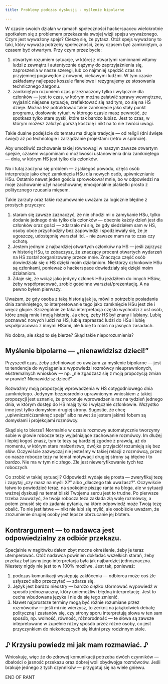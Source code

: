 ```yaml
---
title: Problemy podczas dyskusji - myślenie bipolarne 

---
```


W czasie swoich działań w ramach społeczności hackerspaceu wielokrotnie spotkałem się z problemem przekazania swojej wizji spejsu wyważonego. Czym jest wyważony spejs? Cieszę się, że pytasz. Otóż spejs wyważony to taki, który wyważa potrzeby społeczności, żeby czasem być zamkniętym, a czasem być otwartym. Przy czym przez bycie:

1. otwartym rozumiem sytuacje, w której z otwartymi ramionami witamy ludzi z zewnątrz i autentycznie dążymy do zaprzyjaźnienia się, zaproszenia w nasze szeregi, lub co najmniej spędzić czas na przyjemnej pogawędce z nowymi, ciekawymi ludźmi. W tym czasie zakładamy najlepsze koszule flanelowe i rezygnujemy ze stosowania technicznego żargonu.
2. zamkniętym rozumiem czas przeznaczony tylko i wyłącznie dla członków — jest to czas, w którym można załatwić sprawy wewnętrzne, wyjaśnić niejasne sytuacje, zreflektować się nad tym, co się na HS dzieje. Można też potraktować takie zamknięcie jako stały punkt programu, dosłownie rytuał, w którego czasie masz pewność, że spotkasz tylko stare pyski, które tak bardzo lubisz. Jest to czas, w którym możesz założyć gorszą koszulę i nikt na to nie zwróci uwagi.

Takie dualne podejście do tematu ma długie tradycje — od religii (dni święte święć) aż po technologie i zarządzanie projektami (retro w sprincie).

Aby umożliwić zachowanie takiej równowagi w naszym zawsze otwartym spejsie, czasem wspominam o możliwości ustanowienia dnia zamkniętego — dnia, w którym HS jest tylko dla członków.

No i tutaj zaczyna się problem — z jakiegoś powodu, część osób interpretuje jako chęć zamknięcia HSu dla nowych osób, upiwnicznianie HSu. Ostatnio nawet jeden gościu sprowokował mnie, bo w odpowiedzi na moje zachowanie użył nacechowanej emocjonalnie plakietki prosto z politycznego rzucania mięsem.

Takie zarzuty oraz takie rozumowanie uważam za logicznie błędne z prostych przyczyn:

1. staram się zawsze zaznaczyć, że nie chodzi mi o zamykanie HSu, tylko dodanie jednego dnia tylko dla członków — obecnie każdy dzień jest dla członków oraz gości — zdarzało mi się, że gdy siedziałem sam w HS, osoby obce przychodziły bez zapowiedzi i spodziewały się, że je ugoszczę, udostępnię warsztat itd. - nie zawsze mam na to czas czy ochotę.
2. Jestem jednym z najbardziej otwartych członków na HS — jeśli zajrzysz w historię HSu, to zobaczysz, że znaczący procent otwartych wydarzeń na HS został zorganizowany przeze mnie. Znacząca część osób dowiedziała się o HS dzięki moim działaniom. Niektórzy członkowie HSu są członkami, ponieważ o hackerspace dowiedziały się dzięki moim działaniom.
3. Zdaje się, że wciąż jako jedyny członek HSu jeździłem do innych HSów, żeby współpracować, zrobić gościnne warsztat/prezentację. A na pewno byłem pierwszy.

Uważam, że gdy osoba z taką historią jak ja, mówi o potrzebie posiadania dnia zamkniętego, to interpretowanie tego jako zamknięcie HSu jest złe i wręcz głupie. Szczególnie że taka interpretacja często wychodzi z ust osób, które znają mnie i moją historię. Ja chcę, żeby HS był znany i lubiany. Lubię poznawać nowych ludzi na HS, lubię zapraszać ludzi do HSu i lubię współpracować z innymi HSami, ale lubię to robić na jasnych zasadach.

No dobra, ale skąd to się bierze? Skąd takie nieporozumienia?

## Myślenie bipolarne — „nienawidzisz dzieci!”

Przyszedł czas, żeby zdefiniować co uważam za myślenie bipolarne — jest to tendencja do wyciągania z wypowiedzi rozmówcy nieuprawnionych, ekstremalnych wniosków — np. „nie zgadzasz się z moją propozycją zmian w prawie? Nienawidzisz dzieci!”.

Rozważmy moją propozycję wprowadzenia w HS cotygodniowego dnia zamkniętego. Jedynym bezpośrednio uprawnionym wnioskiem z takiej propozycji jest uznanie, że proponuje wprowadzenie raz na tydzień jednego dnia, w którym dostęp do HS mają tylko i wyłącznie członkowie. Wszystko inne jest tylko domysłem drugiej strony. Sugestie, że chcę „upiwnicznić/zamknąć spejs” albo nawet że jestem jakimś fobem są domysłami i projekcjami rozmówcy.

Skąd się to bierze? Normalnie w czasie rozmowy automatycznie tworzymy sobie w głowie robocze tezy wyjaśniające zachowanie rozmówcy. Im dłużej i lepiej kogoś znasz, tym te tezy są bardziej zgodne z prawdą, aż do momentu, w którym stare małżeństwo, dwójka przyjaciół rozumieją się bez słów. Oczywiście zazwyczaj nie jesteśmy w takiej relacji z rozmówcą, przez co nasze robocze tezy na temat motywacji drugiej strony są błędne i to bardzo. Nie ma w tym nic złego. Złe jest nieweryfikowanie tych tez roboczych.

Co zrobić w takiej sytuacji? Odpowiedź wydaje się prosta — zweryfikuj tezę i zapytaj „czy masz na myśli X?” albo „dlaczego tak uważasz?”. Oczywiście łatwo to powiedzieć teraz, na spokojnie pisząc ranta na bloga, ale w sytuacji ważnej dyskusji na temat bliski Twojemu sercu jest to trudne. Po pierwsze trzeba zauważyć, że twoja robocza teza zakłada złą wolę rozmówcy, a potem zmusić się do zadania pytania, na które odpowiedź może Twoją tezę obalić. To nie jest łatwe — nikt nie lubi się mylić, ale osobiście uważam, że zrozumienie drugiej osoby jest lepsze obrzucanie jej błotem.

## Kontrargument — to nadawca jest odpowiedzialny za odbiór przekazu.

Specjalnie w nagłówku dałem zbyt mocne określenie, żeby je teraz utemperować. Otóż nadawca powinien dokładać wszelkich starań, żeby przekaz był jasny jego interpretacja była jak najbardziej jednoznaczna. Niestety nigdy nie jest to w 100% możliwe. Jest tak, ponieważ:

1. podczas komunikacji występują zakłócenia — odbiorca może coś źle usłyszeć albo przeczytać — zdarza się.
2. Język jest bardzo nieostry — bardzo ciężko sformować wypowiedź w sposób jednoznaczny, który uniemożliwi błędną interpretację. Jest to cecha wbudowana języka i nie da się tego zmienić.
3. Nawet najprostsze terminy mogą być różnie rozumiane przez rozmówców — jeśli mi nie wierzysz, to zerknij na jakąkolwiek debatę polityczną i zastanów się, czy strony sporu interpretują słowa w ten sam sposób, np. wolność, równość, różnorodność — te słowa są zawsze intepretowane w zupełnie różny sposób przez różne osoby, co jest przyczynkiem do niekończących się kłutni przy rodzinnym stole.

## ♪ Krzysiu powiedz mi jak mam rozmawiać. ♪

Wnioskuję, więc że do zdrowej komunikacji potrzeba dwóch czynników — dbałości o jasność przekazu oraz dobrej woli obydwojga rozmówców. Jeśli brakuje jednego z tych czynników — przygotuj się na wiele gniewu.

END OF RANT

